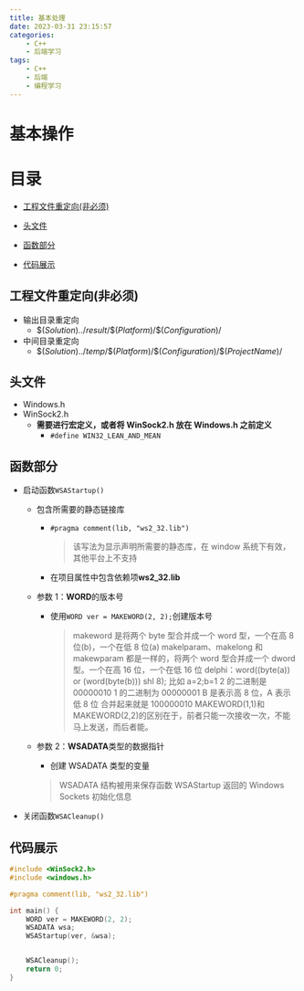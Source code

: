```yaml
---
title: 基本处理
date: 2023-03-31 23:15:57
categories:
    - C++
    - 后端学习
tags:
    - C++
    - 后端
    - 编程学习
---
```


# 基本操作

# 目录

-   [工程文件重定向(非必须)](<#工程文件重定向(非必须)>)

-   [头文件](#头文件)

-   [函数部分](#函数部分)

-   [代码展示](#代码展示)

## 工程文件重定向(非必须)

-   输出目录重定向
    -   $\$(Solution)../result/\$(Platform)/\$(Configuration)/$
-   中间目录重定向
    -   $\$(Solution)../temp/\$(Platform)/\$(Configuration)/\$(ProjectName)/$

## 头文件

-   Windows.h
-   WinSock2.h
    -   **需要进行宏定义，或者将 WinSock2.h 放在 Windows.h 之前定义**
        -   `#define WIN32_LEAN_AND_MEAN`

## 函数部分

-   启动函数`WSAStartup()`

    -   包含所需要的静态链接库

        -   `#pragma comment(lib, "ws2_32.lib")`

            > 该写法为显示声明所需要的静态库，在 window 系统下有效，其他平台上不支持

        -   在项目属性中包含依赖项**ws2_32.lib**

            > [^路径：属性 -> 输入 -> 附加依赖项目]: 建议配置和平台选择**所有**

    -   参数 1：**WORD**的版本号

        -   使用`WORD ver = MAKEWORD(2, 2);`创建版本号

            > makeword 是将两个 byte 型合并成一个 word 型，一个在高 8 位(b)，一个在低 8 位(a)
            > makelparam、makelong 和 makewparam 都是一样的，将两个 word 型合并成一个 dword 型。一个在高 16 位，一个在低 16 位
            > delphi：word((byte(a)) or (word(byte(b))) shl 8);
            > 比如 a=2;b=1
            > 2 的二进制是 00000010 1 的二进制为 00000001 B 是表示高 8 位，A 表示低 8 位 合并起来就是
            > 100000010
            > MAKEWORD(1,1)和 MAKEWORD(2,2)的区别在于，前者只能一次接收一次，不能马上发送，而后者能。

    -   参数 2：**WSADATA**类型的数据指针

        -   创建 WSADATA 类型的变量

        > WSADATA 结构被用来保存函数 WSAStartup 返回的 Windows Sockets 初始化信息

-   关闭函数`WSACleanup()`

## 代码展示

```C++
#include <WinSock2.h>
#include <windows.h>

#pragma comment(lib, "ws2_32.lib")

int main() {
	WORD ver = MAKEWORD(2, 2);
	WSADATA wsa;
	WSAStartup(ver, &wsa);


	WSACleanup();
	return 0;
}
```
